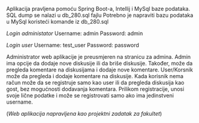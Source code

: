Aplikacija pravljena pomoću Spring Boot-a, Intellij i MySql baze podataka. SQL dump se nalazi u db_280.sql fajlu
Potrebno je napraviti bazu podataka u MySql koristeći komande iz db_280.sql

*Login administator*
Username: admin
Password: admin

*Login user*
Username: test_user
Password: password

Administrator web aplikacije je preusmjeren na stranicu za admina. Admin ima opcije da dodaje
nove diskusije ili da briše diskusije. Također, može da pregleda komentare na diskusijama i 
dodaje nove komentare. User/Korsnik može da pregleda i dodaje komentare na diskusije. 
Kada korisnik nema račun može da se registruje samo kao user ili da pregleda diskusija kao gost,
bez mogućnosti dodavanja komentara. Prilikom registracije, unosi svoje lične podatke i može se 
registrovati samo ako ima jedinstveni username.

(*Web aplikacija napravljena kao projektni zadatak za fakultet*)
